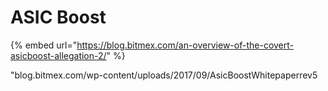 # ASIC Boost

{% embed url="https://blog.bitmex.com/an-overview-of-the-covert-asicboost-allegation-2/" %}

"blog.bitmex.com/wp-content/uploads/2017/09/AsicBoostWhitepaperrev5

